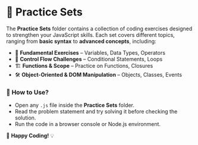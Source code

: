 # 📂 **Practice Sets**  

The **Practice Sets** folder contains a collection of coding exercises designed to strengthen your JavaScript skills. Each set covers different topics, ranging from **basic syntax** to **advanced concepts**, including:  

- 📝 **Fundamental Exercises** – Variables, Data Types, Operators  
- 🔁 **Control Flow Challenges** – Conditional Statements, Loops  
- 🏗 **Functions & Scope** – Practice on Functions, Closures  
- 🛠 **Object-Oriented & DOM Manipulation** – Objects, Classes, Events  

### 📌 **How to Use?**  
- Open any `.js` file inside the **Practice Sets** folder.  
- Read the problem statement and try solving it before checking the solution.  
- Run the code in a browser console or Node.js environment.  

🚀 **Happy Coding!** 💡  
